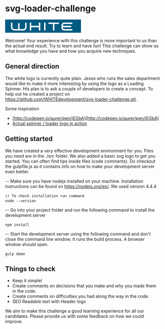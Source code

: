 # svg-loader-challenge

![blue logo](demo/docs/logoblue.png)

Welcome! Your experience with this challenge is more important to us than the actual end result. Try to learn and have fun! This challenge can show us what knowledge you have and how you acquire new techniques.

## General direction
The white logo is currently quite plain. Jesse who runs the sales department would like to make it more interesting by using the logo as a Loading Spinner. His plan is to ask a couple of developers to create a concept. To help out he created a project on https://github.com/WHITEdevelopment/svg-loader-challenge.git.

Some inspiration
* [http://codepen.io/aurer/pen/jEGbA](http://codepen.io/aurer/pen/jEGbA)
* [Actual spinner / loader logo in action](https://gitlab.com/gitlab-com/gitlab-artwork)

## Getting started

We have created a very effective development environment for you. Files you need are in the ./src folder. We also added a basic svg logo to get you started. You can often find tips inside files (code comments). Do checkout the gulpfile.js as it contains info on how to make your development server even better.

-- Make sure you have nodejs installed on your machine. Installation instructions can be found on https://nodejs.org/en/. We used version 4.4.4
```
// To check installation run command
node --version
```

-- Go into your project folder and run the following command to install the development server
```
npm install
```

-- Start the development server using the following command and don't close the command line window. It runs the build process. A browser window should open.
```
gulp demo
```

## Things to check
* Keep it simple!
* Create comments on decisions that you make and why you made them in the code.
* Create comments on difficulties you had along the way in the code.
* SEO Readable text with Header logo

We aim to make this challenge a good learning experience for all our candidates. Please provide us with some feedback on how we could improve.
